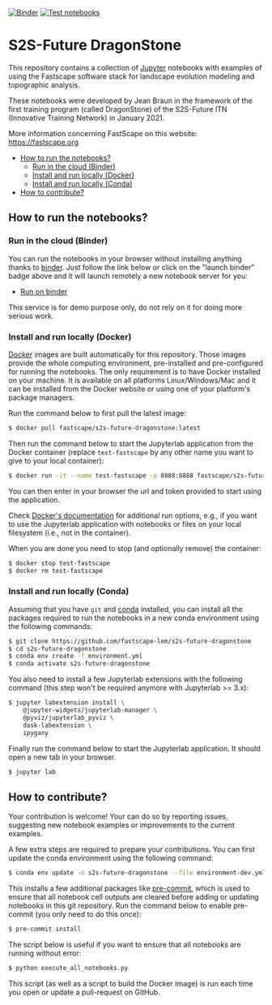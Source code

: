 [![Binder](https://mybinder.org/badge_logo.svg)](https://mybinder.org/v2/gh/fastscape-lem/s2s-future-dragonstone/master?urlpath=lab)
[![Test notebooks](https://github.com/fastscape-lem/s2s-future-dragonstone/workflows/Test%20notebooks/badge.svg)](https://github.com/fastscape-lem/s2s-future-dragonstone/actions)

# S2S-Future DragonStone

This repository contains a collection of [Jupyter](http://jupyter.org/)
notebooks with examples of using the Fastscape software stack for landscape
evolution modeling and topographic analysis.

These notebooks were developed by Jean Braun in the framework of the first
training program (called DragonStone) of the S2S-Future ITN (Innovative
Training Network) in January 2021.

More information concerning FastScape on this website: https://fastscape.org

- [How to run the notebooks?](#how-to-run-the-notebooks)
    - [Run in the cloud (Binder)](#run-in-the-cloud-binder)
    - [Install and run locally (Docker)](#install-and-run-locally-docker)
    - [Install and run locally (Conda)](#install-and-run-locally-conda)
- [How to contribute?](#how-to-contribute)

## How to run the notebooks?

### Run in the cloud (Binder)

You can run the notebooks in your browser without installing anything thanks to
[binder](https://mybinder.org/). Just follow the link below or click on the
"launch binder" badge above and it will launch remotely a new notebook server
for you:

- [Run on binder](https://mybinder.org/v2/gh/fastscape-lem/s2s-future-dragonstone/master?urlpath=lab)

This service is for demo purpose only, do not rely on it for doing more serious
work.

### Install and run locally (Docker)

[Docker](https://www.docker.com/) images are built automatically for this
repository. Those images provide the whole computing environment, pre-installed
and pre-configured for running the notebooks. The only requirement is to
have Docker installed on your machine. It is available on all platforms
Linux/Windows/Mac and it can be installed from the Docker website or using one
of your platform's package managers.

Run the command below to first pull the latest image:

```bash
$ docker pull fastscape/s2s-future-dragonstone:latest
```

Then run the command below to start the Jupyterlab application from the Docker
container (replace `test-fastscape` by any other name you want to give to your
local container):

```bash
$ docker run -it --name test-fastscape -p 8888:8888 fastscape/s2s-future-dragonstone jupyter lab --ip 0.0.0.0
```

You can then enter in your browser the url and token provided to start using the
application.

Check [Docker's documentation](https://docs.docker.com/) for additional run
options, e.g., if you want to use the Jupyterlab application with notebooks or
files on your local filesystem (i.e., not in the container).

When you are done you need to stop (and optionally remove) the container:

``` bash
$ docker stop test-fastscape
$ docker rm test-fastscape
```

### Install and run locally (Conda)

Assuming that you have `git` and [conda](https://conda.io/docs/index.html)
installed, you can install all the packages required to run the notebooks in a
new conda environment using the following commands:

```bash
$ git clone https://github.com/fastscape-lem/s2s-future-dragonstone
$ cd s2s-future-dragonstone
$ conda env create -f environment.yml
$ conda activate s2s-future-dragonstone
```

You also need to install a few Jupyterlab extensions with the following command
(this step won't be required anymore with Jupyterlab >= 3.x):

```bash
$ jupyter labextension install \
    @jupyter-widgets/jupyterlab-manager \
    @pyviz/jupyterlab_pyviz \
    dask-labextension \
    ipygany
```

Finally run the command below to start the Jupyterlab application. It should
open a new tab in your browser.

```bash
$ jupyter lab
```

## How to contribute?

Your contribution is welcome! Your can do so by reporting issues, suggesting new
notebook examples or improvements to the current examples.

A few extra steps are required to prepare your contributions. You can first
update the conda environment using the following command:

```bash
$ conda env update -n s2s-future-dragonstone --file environment-dev.yml 
```

This installs a few additional packages like
[pre-commit](https://pre-commit.com/), which is used to ensure that all notebook
cell outputs are cleared before adding or updating notebooks in this git
repository. Run the command below to enable pre-commit (you only need to do this
once):

```bash
$ pre-commit install
```

The script below is useful if you want to ensure that all notebooks are running
without error:

```bash
$ python execute_all_notebooks.py
```

This script (as well as a script to build the Docker image) is run each time you
open or update a pull-request on GitHub.
